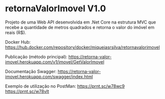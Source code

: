 # retornaValorImovel V1.0

Projeto de uma Web API desenvolvida em .Net Core na estrutura MVC que recebe a quantidade de metros quadrados e retorna o valor do imóvel em reais (R$).

Docker Hub:
https://hub.docker.com/repository/docker/miqueiasrsilva/retornavalorimovel

Publicação (método principal):
https://retorna-valor-imovel.herokuapp.com/v1/imovel/GetValorImovel

Documentação Swagger:
https://retorna-valor-imovel.herokuapp.com/swagger/index.html

Exemplo de utilização no PostMan:
https://prnt.sc/w78wc9
https://prnt.sc/w78vlt
